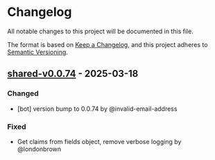 # Changelog

All notable changes to this project will be documented in this file.

The format is based on [Keep a Changelog](https://keepachangelog.com/en/1.0.0/),
and this project adheres to [Semantic Versioning](https://semver.org/spec/v2.0.0.html).

## [shared-v0.0.74] - 2025-03-18

### Changed
- [bot] version bump to 0.0.74 by @invalid-email-address

### Fixed
- Get claims from fields object, remove verbose logging by @londonbrown

[shared-v0.0.74]: https://github.com/londonbrown/blog-lambdas/compare/v0.0.73..shared-v0.0.74

<!-- generated by git-cliff -->
